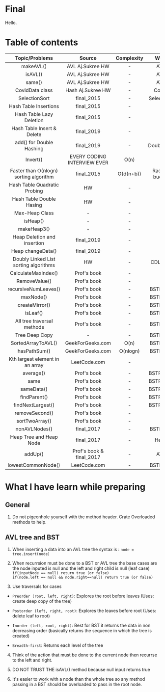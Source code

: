 # Final

Hello.

# Table of contents

| Topic/Problems | Source | Complexity | Where to find |
|:----------------:|:--------:|:-------:|:---------------:|
|makeAVL()|AVL Aj.Sukree HW|-|AVLTree.java|
|isAVL()|AVL Aj.Sukree HW|-|AVLTree.java|
|same()|AVL Aj.Sukree HW|-|AVLTree.java|
|CovidData class|Hash Aj.Sukree HW|-|CovidData.java|
|SelectionSort|final_2015|-|SelectionSort2.java|
|Hash Table Insertions|final_2015|-|[Here](https://github.com/Pipp432/final/blob/main/Hash/Hash%20table%201-2015.pdf)|
|Hash Table Lazy Deletion|final_2015|-|[Here](https://github.com/Pipp432/final/blob/main/Hash/Hash%20Table%202-2015.pdf)|
|Hash Table Insert & Delete|final_2019|-|[Here](https://github.com/Pipp432/final/blob/main/Hash/Hash%20Table%202019-1.pdf)|
|add() for Double Hashing|final_2019|-|DoubleHashing.java|
|Invert()|EVERY CODING INTERVIEW EVER|O(n)|[Here](https://leetcode.com/problems/invert-binary-tree)|
|Faster than O(nlogn) sorting algorithm|final_2015|O(d(n+b))|RadixSort.java & bucketSort.java|
|Hash Table Quadratic Probing|HW|-|[Here](https://github.com/Pipp432/final/blob/main/Hash/Hash%20Table%20HW_%20Quadratic%20probing.pdf)|
|Hash Table Double Hasing|HW|-|[Here](https://github.com/Pipp432/final/blob/main/Hash/Hash%20Table_%20Double%20Hashing.pdf)|
|Max-Heap Class|-|-|[Here](https://github.com/Pipp432/final/blob/main/Heap/MaxHeap.java)|
|isHeap()|-|-|Heap.java|
|makeHeap3()|-|-|Heap.java|
|Heap Deletion and insertion|final_2019|-|Heap.java|
|Heap changeData()|final_2019|-|Heap.java|f
|Doubly Linked List sorting algorithms|HW|-|CDLinkedList.java|
|CalculateMaxIndex()|Prof's book|-|Heap.java|
|RemoveValue()|Prof's book|-|Heap.java|
|recursiveNumLeaves()|Prof's book|-|BSTRecursive.java|
|maxNode()|Prof's book|-|BSTRecursive.java|
|createMirror()|Prof's book|-|BSTRecursive.java|
|isLeaf()|Prof's book|-|BSTRecursive.java|
|All tree traversal methods|Prof's book|-|BSTRecursive.java|
|Tree Deep Copy|-|-|BSTRecursive.java|
|SortedArrayToAVL()|GeekForGeeks.com|O(n)|BSTRecursive.java|
|hasPathSum()|GeekForGeeks.com|O(nlogn)|BSTRecursive.java|
|Kth largest element in an array|LeetCode.com|-|heap.java|
|average()|Prof's book|-|BSTRecurrsive.java|
|same|Prof's book|-|BSTRecurrsive.java|
|sameData()|Prof's book|-|BSTRecurrsive.java|
|findParent()|Prof's book|-|BSTRecurrsive.java|
|findNextLargest()|Prof's book|-|BSTRecurrsive.java|
|removeSecond()|Prof's book|-|Heap.java|
|sortTwoArray()|Prof's book|-|Heap.java|
|nonAVLNodes()|final_2017|-|BSTRecursive.java|
|Heap Tree and Heap Node|final_2017|-|HeapTree.java|
|addUp()|Prof's book & final_2017|-|AVLTree.java|
|lowestCommonNode()|LeetCode.com|-|BSTRecursive.java|


# What I have learn while preparing

## General

1. Do not pigeonhole yourself with the method header. Crate Overloaded methods to help.

## AVL tree and BST

1. When inserting a data into an AVL tree the syntax is : `node = tree.insert(node)`

2. When recurrsion must be done to a BST or AVL tree the base cases are the node inputed is null and the left and right child is null (leaf case)
`if(inputNode == null) return true (or false)`<br>
`if(node.left == null && node.right==null) return true (or false)`

3. Use traversals for cases

- `Preorder (root, left, right)`: Explores the root before leaves (Uses: create deep copy of the tree)

- `Postorder (left, right, root)`: Explores the leaves before root (Uses: delete leaf to root)
- `Inorder (left, root, right)`: Best for BST it returns the data in non decreasing order (basically returns the sequence in which the tree is created)
- `Breadth-first`: Returns each level of the tree

4. Think of the action that must be done to the current node then recurrse to the left and right.

5. DO NOT TRUST THE isAVL() method because null input returns true

6. It's easier to work with a node than the whole tree so any method passing in a BST should be overloaded to pass in the root node.
